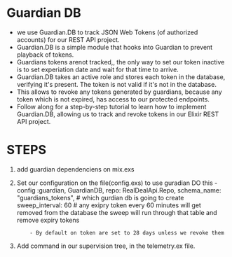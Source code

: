 # Guardian DB
- we use Guardian.DB to track JSON Web Tokens (of authorized accounts) for our REST API project. 
- Guardian.DB is a simple module that hooks into Guardian to prevent playback of tokens.
- Guardians tokens arenot tracked,, the only way to set our token inactive is to set experiation date and wait for that time to arrive.
-  Guardian.DB takes an active role and stores each token in the database, verifying it's present. The token is not valid if it's not in the database. 
- This allows to revoke any tokens generated by guardians, because any token which is not expired, has access to our protected endpoints.
- Follow along for a step-by-step tutorial to learn how to implement Guardian.DB, allowing us to track and revoke tokens in our Elixir REST API project.

# STEPS 
 1. add guardian dependenciens on mix.exs
 2. Set our configuration on the file(config.exs) to use guradian 
 DO this - config :guardian, GuardianDB,
            repo: RealDealApi.Repo,
            schema_name: "guardians_tokens", # which gurdian db is going to create 
            sweep_interval: 60 # any exipry token every 60 minutes will get removed from the database 
            the sweep will run through that table and remove expiry tokens

            - By default on token are set to 28 days unless we revoke them

3. Add command in our supervision tree, in the telemetry.ex file.
            
